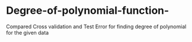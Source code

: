 # Degree-of-polynomial-function-
Compared Cross validation and Test Error for finding degree of polynomial for the given data
